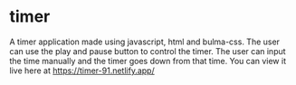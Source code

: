 # timer
A timer application made using javascript, html and bulma-css.
The user can use the play and pause button to control the timer.
The user can input the time manually and the timer goes down from that time. 
You can view it live here at https://timer-91.netlify.app/
